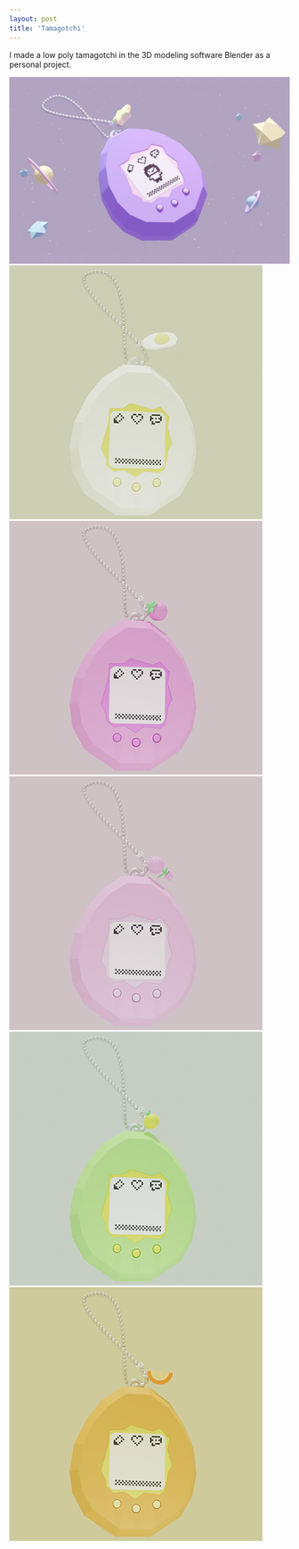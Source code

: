 ```yaml
---
layout: post
title: 'Tamagotchi'
---
```

I made a low poly tamagotchi in the 3D modeling software Blender as a personal project.

<img src="/assets/img/projects/tamagotchi/thumbnail.jpg" alt="product photo" class="image">

<div class="image-row">
    <img src="/assets/img/projects/tamagotchi/egg.jpg" alt="product photo" class="responsive-image row-two">
    <img src="/assets/img/projects/tamagotchi/strawberry.jpg" alt="product photo" class="responsive-image row-two">    
</div>

<div class="image-row">
    <img src="/assets/img/projects/tamagotchi/pottedplant.jpg" alt="product photo" class="responsive-image row-three">
    <img src="/assets/img/projects/tamagotchi/lemon.jpg" alt="product photo" class="responsive-image row-three">
    <img src="/assets/img/projects/tamagotchi/orange.jpg" alt="product photo" class="responsive-image row-three">
</div>
